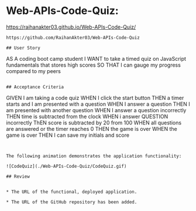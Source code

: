 # Web-APIs-Code-Quiz:
https://raihanakter03.github.io/Web-APIs-Code-Quiz/
```
https://github.com/RaihanAkter03/Web-APIs-Code-Quiz

## User Story

```
AS A coding boot camp student
I WANT to take a timed quiz on JavaScript fundamentals that stores high scores
SO THAT I can gauge my progress compared to my peers
```

## Acceptance Criteria

```
GIVEN I am taking a code quiz
WHEN I click the start button
THEN a timer starts and I am presented with a question
WHEN I answer a question
THEN I am presented with another question
WHEN I answer a question incorrectly
THEN time is subtracted from the clock
WHEN i answer  QUESTION incorrectly 
ThEN score is subtracted by 20 from 100
WHEN all questions are answered or the timer reaches 0
THEN the game is over
WHEN the game is over
THEN I can save my initials and score
```


The following animation demonstrates the application functionality:

![CodeQuiz](./Web-APIs-Code-Quiz/CodeQuiz.gif)

## Review


* The URL of the functional, deployed application.

* The URL of the GitHub repository has been added.